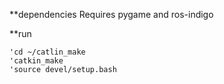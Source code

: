 **dependencies
Requires pygame and ros-indigo

**run
    
    'cd ~/catlin_make
    'catkin_make
    'source devel/setup.bash

